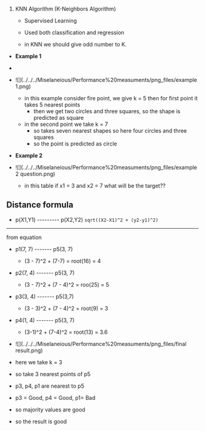 1. KNN Algorithm (K-Neighbors Algorithm)
    - Supervised Learning
    - Used both classification and regression

    - in KNN we should give odd number to K.
- **Example 1**
- 
- ![](../../../Miselaneious/Performance%20measuments/png_files/example 1.png)
  - in this example consider fire point, we give k = 5 then for first point it takes 5 nearest points
    - then we get two circles and three squares, so the shape is predicted as square
  - in the second point we take k = 7 
    - so takes seven nearest shapes so here four circles and three squares
    - so the point is predicted as circle

- **Example 2**
- ![](../../../Miselaneious/Performance%20measuments/png_files/example 2 question.png)
   - in this table if x1 = 3 and x2 = 7 what will be the target??


Distance formula
--------
- p(X1,Y1) --------- p(X2,Y2)
``sqrt((X2-X1)^2 + (y2-y1)^2)``
----

from equation

- p1(7, 7) ------- p5(3, 7)
  - (3 - 7)^2 + (7-7) = root(16) = 4
- p2(7, 4) ------- p5(3, 7)
  - (3 - 7)^2 + (7 - 4)^2 = roo(25) = 5
- p3(3, 4) ------- p5(3,7)
  - (3 - 3)^2 + (7 - 4)^2 = root(9) = 3
- p4(1, 4) ------- p5(3, 7)
  - (3-1)^2 + (7-4)^2 = root(13) = 3.6
- ![](../../../Miselaneious/Performance%20measuments/png_files/final result.png)

- here we take k = 3 
- so take 3 nearest points of p5
- p3, p4, p1 are nearest to p5
- p3 = Good, p4 = Good, p1= Bad
- so majority values are good 
- so the result is good